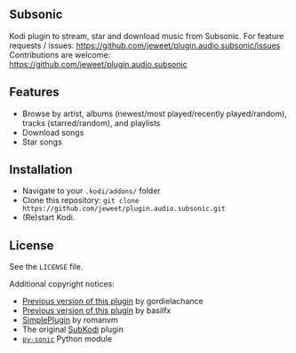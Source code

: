 ## Subsonic
Kodi plugin to stream, star and download music from Subsonic.
For feature requests / issues:
https://github.com/jeweet/plugin.audio.subsonic/issues
Contributions are welcome:
https://github.com/jeweet/plugin.audio.subsonic

## Features
* Browse by artist, albums (newest/most played/recently played/random), tracks (starred/random), and playlists
* Download songs
* Star songs

## Installation
* Navigate to your `.kodi/addons/` folder
* Clone this repository: `git clone https://github.com/jeweet/plugin.audio.subsonic.git`
* (Re)start Kodi.

## License
See the `LICENSE` file.

Additional copyright notices:
* [Previous version of this plugin](https://github.com/gordielachance/plugin.audio.subsonic) by gordielachance
* [Previous version of this plugin](https://github.com/basilfx/plugin.audio.subsonic) by basilfx
* [SimplePlugin](https://github.com/romanvm/script.module.simpleplugin/stargazers) by romanvm
* The original [SubKodi](https://github.com/DarkAllMan/SubKodi) plugin
* [`py-sonic`](https://github.com/crustymonkey/py-sonic) Python module
